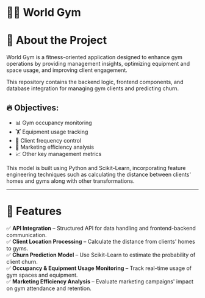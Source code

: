 # 🏋️‍♂️ World Gym

# 📌 About the Project

World Gym is a fitness-oriented application designed to enhance gym operations by providing 
management insights, optimizing equipment and space usage, and improving client engagement.

This repository contains the backend logic, frontend components, and database integration for 
managing gym clients and predicting churn.

## 🔥 Objectives:
- 📊 Gym occupancy monitoring
- 🏋️ Equipment usage tracking
- 🔄 Client frequency control
- 🎯 Marketing efficiency analysis
- 📈 Other key management metrics

This model is built using Python and Scikit-Learn, incorporating feature engineering techniques such as 
calculating the distance between clients' homes and gyms along with other transformations.

---

# 🎯 Features

✅ **API Integration** – Structured API for data handling and frontend-backend communication.  
✅ **Client Location Processing** – Calculate the distance from clients' homes to gyms.  
✅ **Churn Prediction Model** – Use Scikit-Learn to estimate the probability of client churn.  
✅ **Occupancy & Equipment Usage Monitoring** – Track real-time usage of gym spaces and equipment.  
✅ **Marketing Efficiency Analysis** – Evaluate marketing campaigns' impact on gym attendance and retention.  
